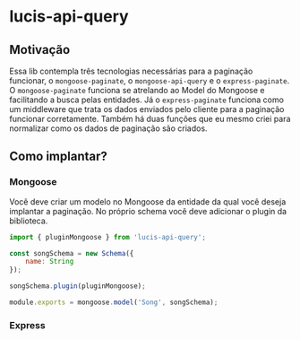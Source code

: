 # lucis-api-query

## Motivação
Essa lib contempla três tecnologias necessárias para a paginação funcionar, o `mongoose-paginate`, o `mongoose-api-query` e o `express-paginate`. O `mongoose-paginate` funciona se atrelando ao Model do Mongoose e facilitando a busca pelas entidades. Já o `express-paginate` funciona como um middleware que trata os dados enviados pelo cliente para a paginação funcionar corretamente. Também há duas funções que eu mesmo criei para normalizar como os dados de paginação são criados.

## Como implantar?

### Mongoose
Você deve criar um modelo no Mongoose da entidade da qual você deseja implantar a paginação. No próprio schema você deve adicionar o plugin da biblioteca.

```javascript
import { pluginMongoose } from 'lucis-api-query';

const songSchema = new Schema({
    name: String
});

songSchema.plugin(pluginMongoose);

module.exports = mongoose.model('Song', songSchema);
```

### Express
